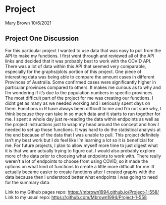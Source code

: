 
# Project

Mary Brown 10/6/2021

## Project One Discussion

For this particular project I wanted to use data that was easy to pull
from the API to make my functions. I first went through and reviewed all
of the API links and decided that it was probably best to work with the
COVID API. There was a lot of data within this API that seemed very
comparable, especially for the graphs/plots portion of this project. One
piece of interesting data was being able to compare the amount cases in
different Provinces of Australia. Some confirmed cases were
significantly higher in particular provinces compared to others. It
makes me curious as to why and I’m wondering if it’s due to the
population numbers in specific provinces. The most difficult part of the
project for me was creating our functions. I didnt get as many as we
needed working and I seriously spent days on them. Functions in R have
always been difficult to me and I’m not sure why, I think because they
can take in so much data and it starts to run together for me. I spent a
whole day just re-reading the data within endpoints as well as the
project instructions just to wrap my head around the concept and how I
needed to set up those functions. It was hard to do the statistical
analysis at the end because of the data that I was unable to pull. This
project definitely isn’t my best work but I do feel like I’m learning a
lot so it is beneficial for me. For future projects, I plan to allow
myself more time to just digest what it is that we are actually trying
to figure out. I would also probably explore more of the data prior to
choosing what endpoints to work with. There really weren’t a lot of
endpoints to choose from using COVID, so it made the options on what
kind of functions to create a little more difficult for me. It actually
became easier to create functions after I created graphs with the data
because then I understood better what endpoints I was going to need for
the summary data.

Link to my Github pages repo:
<https://mbrown1994.github.io/Project-1-558/>  
Link to my usual repo: <https://github.com/Mbrown1994/Project-1-558>
